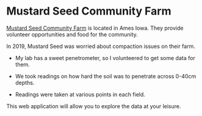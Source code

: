 # Mustard Seed Community Farm

[Mustard Seed Community Farm](https://www.mustardseedfarm.org) is located in Ames Iowa. They provide volunteer opportunities and food for the community. 


In 2019, Mustard Seed was worried about compaction issues on their farm.

* My lab has a sweet penetrometer, so I volunteered to get some data for them. 

* We took readings on how hard the soil was to penetrate across 0-40cm depths. 

* Readings were taken at various points in each field. 

This web application will allow you to explore the data at your leisure. 

